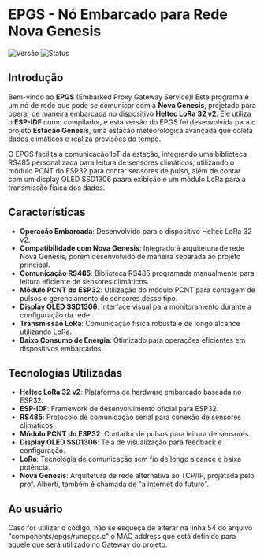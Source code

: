 # EPGS - Nó Embarcado para Rede Nova Genesis

![Versão](https://img.shields.io/badge/versão-1.1.0-green.svg)
![Status](https://img.shields.io/badge/status-Em%20Desenvolvimento-yellow.svg)

## Introdução

Bem-vindo ao **EPGS** (Embarked Proxy Gateway Service)! Este programa é um nó de rede que pode se comunicar com a **Nova Genesis**, projetado para operar de maneira embarcada no dispositivo **Heltec LoRa 32 v2**. Ele utiliza o **ESP-IDF** como compilador, e esta versão do EPGS foi desenvolvida para o projeto **Estação Genesis**, uma estação meteorológica avançada que coleta dados climáticos e realiza previsões do tempo.

O EPGS facilita a comunicação IoT da estação, integrando uma biblioteca RS485 personalizada para leitura de sensores climáticos, utilizando o módulo PCNT do ESP32 para contar sensores de pulso, além de contar com um display OLED SSD1306 paara exibição e um módulo LoRa para a transmissão física dos dados.

## Características

- **Operação Embarcada**: Desenvolvido para o dispositivo Heltec LoRa 32 v2.
- **Compatibilidade com Nova Genesis**: Integrado à arquitetura de rede Nova Genesis, porém desenvolvido de maneira separada ao projeto principal.
- **Comunicação RS485**: Biblioteca RS485 programada manualmente para leitura eficiente de sensores climáticos.
- **Módulo PCNT do ESP32**: Utilização do módulo PCNT para contagem de pulsos e gerenciamento de sensores desse tipo.
- **Display OLED SSD1306**: Interface visual para monitoramento durante a configuração da rede.
- **Transmissão LoRa**: Comunicação física robusta e de longo alcance utilizando LoRa.
- **Baixo Consumo de Energia**: Otimizado para operações eficientes em dispositivos embarcados.

## Tecnologias Utilizadas

- **Heltec LoRa 32 v2**: Plataforma de hardware embarcado baseada no ESP32.
- **ESP-IDF**: Framework de desenvolvimento oficial para ESP32.
- **RS485**: Protocolo de comunicação serial para conexão de sensores climáticos.
- **Módulo PCNT do ESP32**: Contador de pulsos para leitura de sensores.
- **Display OLED SSD1306**: Tela de visualização para feedback e configuração.
- **LoRa**: Tecnologia de comunicação sem fio de longo alcance e baixa potência.
- **Nova Genesis**: Arquitetura de rede alternativa ao TCP/IP, projetada pelo prof. Alberti, também é chamada de "a internet do futuro".

## Ao usuário

Caso for utilizar o código, não se esqueça de alterar na linha 54 do arquivo "components/epgs/runepgs.c" o MAC address que está definido para aquele que será utilizado no Gateway do projeto.
